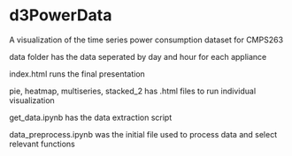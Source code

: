 # d3PowerData
<p>A visualization of the time series power consumption dataset for CMPS263
<p>data folder has the data seperated by day and hour for each appliance
<p>index.html runs the final presentation
<p>pie, heatmap, multiseries, stacked_2 has .html files to run individual visualization
<p>get_data.ipynb has the data extraction script 
<p>data_preprocess.ipynb was the initial file used to process data and select relevant functions

